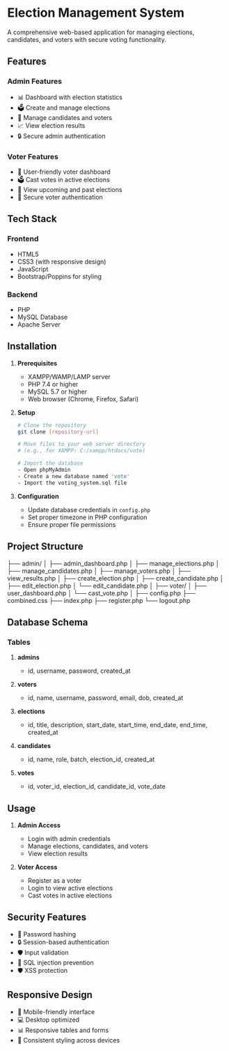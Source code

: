 # Election Management System
A comprehensive web-based application for managing elections, candidates, and voters with secure voting functionality.

## Features
### Admin Features
- 📊 Dashboard with election statistics
- 🗳️ Create and manage elections
- 👥 Manage candidates and voters
- 📈 View election results
- 🔒 Secure admin authentication
### Voter Features
- 👤 User-friendly voter dashboard
- 🗳️ Cast votes in active elections
- 📅 View upcoming and past elections
- 🔐 Secure voter authentication

## Tech Stack
### Frontend
- HTML5
- CSS3 (with responsive design)
- JavaScript
- Bootstrap/Poppins for styling
### Backend
- PHP
- MySQL Database
- Apache Server

## Installation
1. **Prerequisites**
   - XAMPP/WAMP/LAMP server
   - PHP 7.4 or higher
   - MySQL 5.7 or higher
   - Web browser (Chrome, Firefox, Safari)

2. **Setup**
   ```bash
   # Clone the repository
   git clone [repository-url]

   # Move files to your web server directory
   # (e.g., for XAMPP: C:/xampp/htdocs/vote)

   # Import the database
   - Open phpMyAdmin
   - Create a new database named 'vote'
   - Import the voting_system.sql file

3. **Configuration**
   - Update database credentials in `config.php`
   - Set proper timezone in PHP configuration
   - Ensure proper file permissions

## Project Structure
├── admin/
│   ├── admin_dashboard.php
│   ├── manage_elections.php
│   ├── manage_candidates.php
│   ├── manage_voters.php
│   ├── view_results.php
│   ├── create_election.php
│   ├── create_candidate.php
│   ├── edit_election.php
│   └── edit_candidate.php
│
├── voter/
│   ├── user_dashboard.php
│   └── cast_vote.php
│
├── config.php
├── combined.css
├── index.php
├── register.php
└── logout.php


## Database Schema
### Tables
1. **admins**
   - id, username, password, created_at

2. **voters**
   - id, name, username, password, email, dob, created_at

3. **elections**
   - id, title, description, start_date, start_time, end_date, end_time, created_at

4. **candidates**
   - id, name, role, batch, election_id, created_at

5. **votes**
   - id, voter_id, election_id, candidate_id, vote_date

## Usage
1. **Admin Access**
   - Login with admin credentials
   - Manage elections, candidates, and voters
   - View election results

2. **Voter Access**
   - Register as a voter
   - Login to view active elections
   - Cast votes in active elections
## Security Features
- 🔐 Password hashing
- 🔒 Session-based authentication
- 🛡️ Input validation
- 🚫 SQL injection prevention
- 🛡️ XSS protection
## Responsive Design
- 📱 Mobile-friendly interface
- 💻 Desktop optimized
- 📊 Responsive tables and forms
- 🎨 Consistent styling across devices

